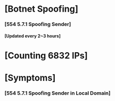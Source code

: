 # [Botnet Spoofing]
### [554 5.7.1 Spoofing Sender]
#### [Updated every 2~3 hours]

# [Counting 6832 IPs]

# [Symptoms] 
###   [554 5.7.1 Spoofing Sender in Local Domain]
